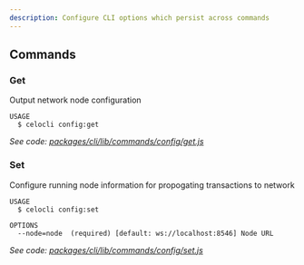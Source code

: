 ```yaml
---
description: Configure CLI options which persist across commands
---
```


## Commands

### Get

Output network node configuration

```
USAGE
  $ celocli config:get
```

_See code: [packages/cli/lib/commands/config/get.js](https://github.com/celo-org/celo-monorepo/tree/master/packages/cli/lib/commands/config/get.js)_

### Set

Configure running node information for propogating transactions to network

```
USAGE
  $ celocli config:set

OPTIONS
  --node=node  (required) [default: ws://localhost:8546] Node URL
```

_See code: [packages/cli/lib/commands/config/set.js](https://github.com/celo-org/celo-monorepo/tree/master/packages/cli/lib/commands/config/set.js)_
